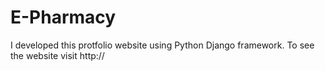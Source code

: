 # E-Pharmacy
I developed this protfolio website using Python Django framework. To see the website visit http://
